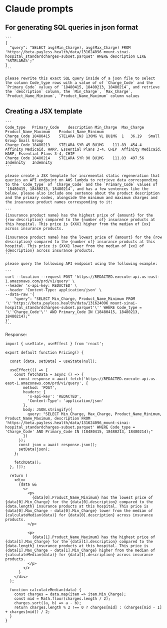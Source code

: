 # Claude prompts

## For generating SQL queries in json format

  ```` 
  ```
  {
    "query": "SELECT avg(Min_Charge), avg(Max_Charge) FROM 'https://beta.payless.health/data/131624096_mount-sinai-hospital_standardcharges-subset.parquet' WHERE description LIKE '%STELARA%';"
  }
  ```

  please rewrite this exact SQL query inside of a json file to select the column Code_type rows with a value of of `Charge_Code` and the `Primary_Code` values of `18480415, 18480213, 18480214`, and retrieve the `description` column, the `Min_Charge`, `Max_Charge`, `Product_Name_Minimum`, `Product_Name_Maximum` column values
  ````

## Creating a JSX template
```` 
```
Code_type	Primary_Code	description	Min_Charge	Max_Charge	Product_Name_Maximum	Product_Name_Minimum
Charge_Code	18480415	STELARA INJ 130MG VL BU1MG	1	36.19	Small Group	Small Group
Charge_Code	18480213	STELARA SYR 45 BU1MG	111.83	454.4	Affinity Medicaid, HARP, Essential Plans 3-4, CHIP	Affinity Medicaid, HARP, Essential Plans 3-4, CHIP
Charge_Code	18480214	STELARA SYR 90 BU1MG	111.83	497.56	Indemnity	Indemnity
```

please create a JSX template for incremental static regeneration that queries an API endpoint on AWS lambda to retrieve data corresponding to the `Code_type` of `Charge_Code` and the `Primary_Code` values of `18480415, 18480213, 18480214`, and has a few sentences like the below. please also include one sentence about the product description and the primary codes, alongside the minimum and maximum charges and the insurance product names corresponding to it:

```
{insurance product name} has the highest price of {amount} for the {row description} compared to the {number of} insurance products at this hospital. This price is {XXX} higher from the median of {xx} across insurance products. 

{insurance product name} has the lowest price of {amount} for the {row description} compared to the {number of} insurance products at this hospital. This price is {XXX} lower from the median of {xx} of {description} across insurance products.
```

please query the following API endpoint using the following example:

```
curl --location --request POST 'https://REDACTED.execute-api.us-east-1.amazonaws.com/prd/v1/query' \
--header 'x-api-key: REDACTED' \
--header 'Content-Type: application/json' \
--data-raw '{
    "query": "SELECT Min_Charge, Product_Name_Minimum FROM '\''https://beta.payless.health/data/131624096_mount-sinai-hospital_standardcharges-subset.parquet'\'' WHERE Code_type = '\''Charge_Code'\'' AND Primary_Code IN (18480415, 18480213, 18480214);"
}'
```
````

Response:

```
import { useState, useEffect } from 'react';

export default function Pricing() {

  const [data, setData] = useState(null);

  useEffect(() => {
    const fetchData = async () => {
      const response = await fetch('https://REDACTED.execute-api.us-east-1.amazonaws.com/prd/v1/query', {
        method: 'POST',
        headers: {
          'x-api-key': 'REDACTED',
          'Content-Type': 'application/json'
        },
        body: JSON.stringify({
          query: "SELECT Min_Charge, Max_Charge, Product_Name_Minimum, Product_Name_Maximum, description FROM 'https://beta.payless.health/data/131624096_mount-sinai-hospital_standardcharges-subset.parquet' WHERE Code_type = 'Charge_Code' AND Primary_Code IN (18480415, 18480213, 18480214);" 
        })
      });
      const json = await response.json();
      setData(json);
    };

    fetchData();
  }, []);

  return (
    <div>
      {data && 
        <>
          <p>
            {data[0].Product_Name_Minimum} has the lowest price of {data[0].Min_Charge} for the {data[0].description} compared to the {data.length} insurance products at this hospital. This price is {data[0].Max_Charge - data[0].Min_Charge} lower from the median of {calculateMedian(data)} for {data[0].description} across insurance products.
          </p>
          
          <p>
            {data[1].Product_Name_Maximum} has the highest price of {data[1].Max_Charge} for the {data[1].description} compared to the {data.length} insurance products at this hospital. This price is {data[1].Max_Charge - data[1].Min_Charge} higher from the median of {calculateMedian(data)} for {data[1].description} across insurance products.  
          </p>
        </>
      }
    </div>
  );
  
  function calculateMedian(data) {
    const charges = data.map(item => item.Min_Charge);
    const mid = Math.floor(charges.length / 2);
    charges.sort((a, b) => a - b);
    return charges.length % 2 !== 0 ? charges[mid] : (charges[mid - 1] + charges[mid]) / 2; 
  }
}
```